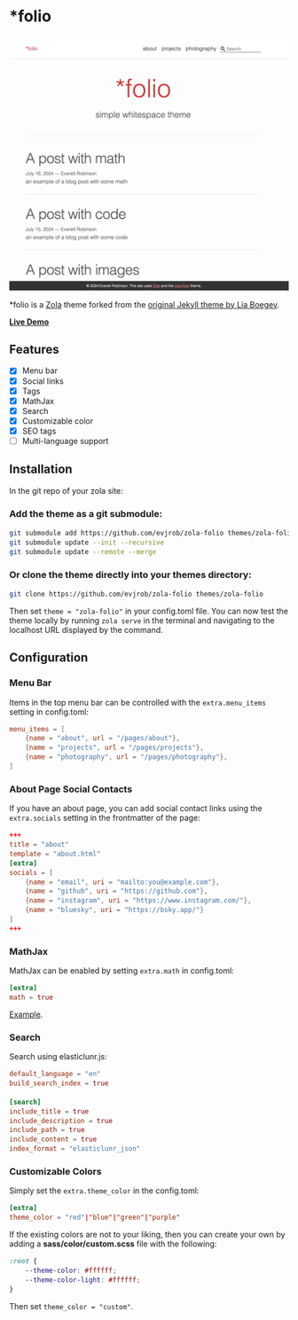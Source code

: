 # *folio

[![zola-folio](static/img/zola-folio.png)](https://zola-folio.pages.dev/)

*folio is a [Zola](https://www.getzola.org) theme forked from the [original Jekyll theme by Lia Boegev](https://github.com/bogoli/-folio/tree/master).

**[Live Demo](https://zola-folio.pages.dev/)**

## Features

- [x] Menu bar
- [x] Social links
- [x] Tags
- [x] MathJax
- [x] Search
- [x] Customizable color
- [x] SEO tags
- [ ] Multi-language support

## Installation

In the git repo of your zola site:

### Add the theme as a git submodule:

```bash
git submodule add https://github.com/evjrob/zola-folio themes/zola-folio
git submodule update --init --recursive
git submodule update --remote --merge
```

### Or clone the theme directly into your themes directory:

```bash
git clone https://github.com/evjrob/zola-folio themes/zola-folio
```

Then set `theme = "zola-folio"` in your config.toml file. You can now test the theme locally by running `zola serve` in the terminal and navigating to the localhost URL displayed by the command.

## Configuration

### Menu Bar

Items in the top menu bar can be controlled with the `extra.menu_items` setting in config.toml:

```toml
menu_items = [
    {name = "about", url = "/pages/about"},
    {name = "projects", url = "/pages/projects"},
    {name = "photography", url = "/pages/photography"},
]
```

### About Page Social Contacts

If you have an about page, you can add social contact links using the `extra.socials` setting in the frontmatter of the page:

```toml
+++
title = "about"
template = "about.html"
[extra]
socials = [
	{name = "email", uri = "mailto:you@example.com"},
	{name = "github", uri = "https://github.com"},
	{name = "instagram", uri = "https://www.instagram.com/"},
	{name = "bluesky", uri = "https://bsky.app/"}
]
+++
```

### MathJax

MathJax can be enabled by setting `extra.math` in config.toml:

```toml
[extra]
math = true
```
[Example](https://zola-folio.pages.dev/math/).

### Search

Search using elasticlunr.js:

```toml
default_language = "en"
build_search_index = true

[search]
include_title = true
include_description = true
include_path = true
include_content = true
index_format = "elasticlunr_json"
```

### Customizable Colors

Simply set the `extra.theme_color` in the config.toml:

```toml
[extra]
theme_color = "red"|"blue"|"green"|"purple"
```
If the existing colors are not to your liking, then you can create your own by adding a **sass/color/custom.scss** file with the following:

```scss
:root {
    --theme-color: #ffffff;
    --theme-color-light: #ffffff;
}
```
Then set `theme_color = "custom"`.